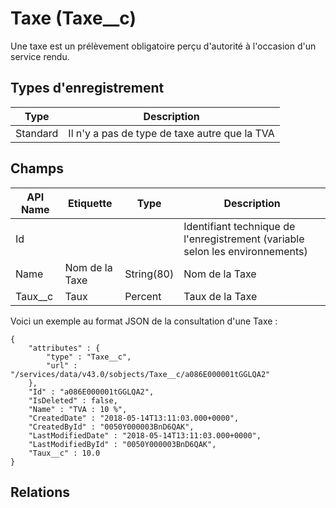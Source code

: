 # Taxe (Taxe__c)

Une taxe est un prélèvement obligatoire perçu d'autorité à l'occasion d'un service rendu.

## Types d'enregistrement

|Type| Description |
|--|--|
| Standard | Il n'y a pas de type de taxe autre que la TVA |

## Champs

| API Name | Etiquette | Type | Description |
|--|--|--|--|
| Id |  |  | Identifiant technique de l'enregistrement (variable selon les environnements) |
| Name | Nom de la Taxe | String(80) | Nom de la Taxe |
| Taux__c | Taux | Percent | Taux de la Taxe |

Voici un exemple au format JSON de la consultation d'une Taxe :

    {
		"attributes" : {
		    "type" : "Taxe__c",
		    "url" : "/services/data/v43.0/sobjects/Taxe__c/a086E000001tGGLQA2"
		},
		"Id" : "a086E000001tGGLQA2",
		"IsDeleted" : false,
		"Name" : "TVA : 10 %",
		"CreatedDate" : "2018-05-14T13:11:03.000+0000",
		"CreatedById" : "0050Y000003BnD6QAK",
		"LastModifiedDate" : "2018-05-14T13:11:03.000+0000",
		"LastModifiedById" : "0050Y000003BnD6QAK",
		"Taux__c" : 10.0
	}

## Relations
<!--stackedit_data:
eyJoaXN0b3J5IjpbLTExNDI1NjYzODIsLTQxNTc4NjU1NiwxMz
k0MDM1ODQ3XX0=
-->